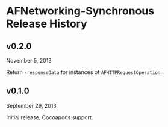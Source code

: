 # AFNetworking-Synchronous Release History

## v0.2.0
November 5, 2013

Return `-responseData` for instances of `AFHTTPRequestOperation`.


## v0.1.0
September 29, 2013

Initial release, Cocoapods support.
